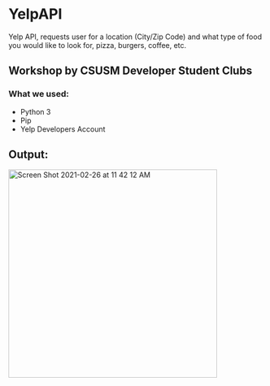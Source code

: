 # YelpAPI
Yelp API, requests user for a location (City/Zip Code) and what type of food you would like to look for, pizza, burgers, coffee, etc.

## Workshop by CSUSM Developer Student Clubs
### What we used:
- Python 3
- Pip
- Yelp Developers Account

## Output:

<img width="410" alt="Screen Shot 2021-02-26 at 11 42 12 AM" src="https://user-images.githubusercontent.com/71845592/109347373-f1c1ce00-7827-11eb-91f8-b0825eddb1b7.png">
 

